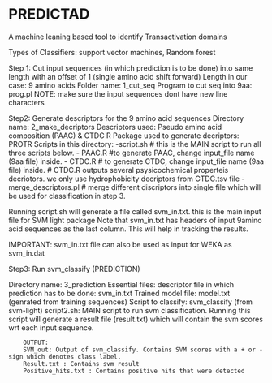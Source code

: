 # PREDICTAD
A machine leaning based tool to identify Transactivation domains

Types of Classifiers: support vector machines, Random forest



Step 1: Cut input sequences (in which prediction is to be done) into same length with an offset of 1 (single amino acid shift forward)
Length in our case: 9 amino acids
Folder name: 1_cut_seq
Program to cut seq into 9aa: prog.pl
NOTE: make sure the input sequences dont have new line characters

Step2: Generate descriptors for the 9 amino acid sequences
Directory name: 2_make_decriptors
Descriptors used: Pseudo amino acid composition (PAAC) & CTDC 
R Package used to generate decriptors: PROTR
Scripts in this directory:
	-script.sh 	# this is the MAIN script to run all three scripts below.
		- PAAC.R #to generate PAAC, change input_file name (9aa file) inside.
		- CTDC.R # to generate CTDC, change input_file name (9aa file) inside.
			 # CTDC.R outputs several psysicochemical properteis decriotors. we only use hydrophobicity decriptors from CTDC.tsv file 
		- merge_descriptors.pl # merge different discriptors into single file which will be used for classification in step 3.
	
Running script.sh will generate a file called svm_in.txt. this is the main input file for SVM light package
Note that svm_in.txt has headers of input 9amino acid sequences as the last column. This will help in tracking the results.

IMPORTANT: svm_in.txt file can also be used as input for WEKA as svm_in.dat

Step3: Run svm_classify (PREDICTION)

Directory name: 3_prediction
Essential files: descriptor file in which prediction has to be done: svm_in.txt
				 Trained model file: model.txt (genrated from training sequences)
				 Script to classify: svm_classify (from svm-light)
				 script2.sh: MAIN script to run svm classification. Running this script will generate a result file (result.txt) which will contain the svm scores wrt each input sequence.
				 
		OUTPUT:
		SVM_out: Output of svm_classify. Contains SVM scores with a + or - sign which denotes class label. 		 
		Result.txt : Contains svm result
		Positive_hits.txt : Contains positive hits that were detected		 	


	
